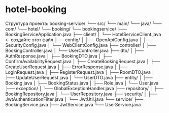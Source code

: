 ﻿# hotel-booking

Структура проекта: 
booking-service/
└── src/
    └── main/
        └── java/
            └── com/
                └── hotel/
                    └── booking/
                        └── bookingservice/
                            ├── BookingServiceApplication.java
                            ├── client/
                            │   └── HotelServiceClient.java  ← создайте этот файл
                            ├── config/
                            │   ├── OpenApiConfig.java
                            │   ├── SecurityConfig.java
                            │   └── WebClientConfig.java
                            ├── controller/
                            │   ├── BookingController.java
                            │   └── UserController.java
                            ├── dto/
                            │   ├── AuthResponse.java
                            │   ├── BookingDTO.java
                            │   ├── ConfirmAvailabilityRequest.java
                            │   ├── CreateBookingRequest.java
                            │   ├── CreateUserRequest.java
                            │   ├── ErrorResponse.java
                            │   ├── LoginRequest.java
                            │   ├── RegisterRequest.java
                            │   ├── RoomDTO.java
                            │   ├── UpdateUserRequest.java
                            │   └── UserDTO.java
                            ├── entity/
                            │   ├── Booking.java
                            │   ├── BookingStatus.java
                            │   ├── Role.java
                            │   └── User.java
                            ├── exception/
                            │   └── GlobalExceptionHandler.java
                            ├── repository/
                            │   ├── BookingRepository.java
                            │   └── UserRepository.java
                            ├── security/
                            │   ├── JwtAuthenticationFilter.java
                            │   └── JwtUtil.java
                            └── service/
                                ├── BookingService.java
                                ├── JwtService.java
                                └── UserService.java
